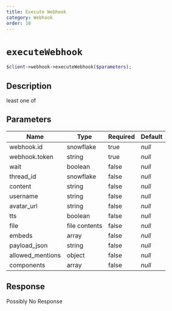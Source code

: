 ```yaml
---
title: Execute Webhook
category: Webhook
order: 10
---
```


# `executeWebhook`

```php
$client->webhook->executeWebhook($parameters);
```

## Description

least one of

## Parameters


Name | Type | Required | Default
--- | --- | --- | ---
webhook.id | snowflake | true | *null*
webhook.token | string | true | *null*
wait | boolean | false | *null*
thread_id | snowflake | false | *null*
content | string | false | *null*
username | string | false | *null*
avatar_url | string | false | *null*
tts | boolean | false | *null*
file | file contents | false | *null*
embeds | array | false | *null*
payload_json | string | false | *null*
allowed_mentions | object | false | *null*
components | array | false | *null*

## Response

Possibly No Response

